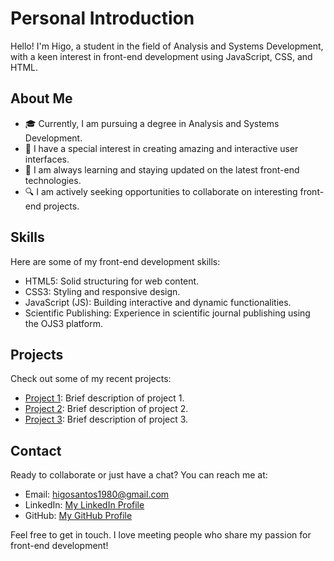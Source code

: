 # Personal Introduction

Hello! I'm Higo, a student in the field of Analysis and Systems Development, with a keen interest in front-end development using JavaScript, CSS, and HTML.

## About Me

- 🎓 Currently, I am pursuing a degree in Analysis and Systems Development.
- 💼 I have a special interest in creating amazing and interactive user interfaces.
- 🌱 I am always learning and staying updated on the latest front-end technologies.
- 🔍 I am actively seeking opportunities to collaborate on interesting front-end projects.

## Skills

Here are some of my front-end development skills:

- HTML5: Solid structuring for web content.
- CSS3: Styling and responsive design.
- JavaScript (JS): Building interactive and dynamic functionalities.
- Scientific Publishing: Experience in scientific journal publishing using the OJS3 platform.

## Projects

Check out some of my recent projects:

- [Project 1](link): Brief description of project 1.
- [Project 2](link): Brief description of project 2.
- [Project 3](link): Brief description of project 3.

## Contact

Ready to collaborate or just have a chat? You can reach me at:

- Email: higosantos1980@gmail.com
- LinkedIn: [My LinkedIn Profile](https://www.linkedin.com/in/higo-santos802419)
- GitHub: [My GitHub Profile](https://github.com/Higo80s)

Feel free to get in touch. I love meeting people who share my passion for front-end development!
